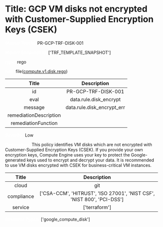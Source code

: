 



# Title: GCP VM disks not encrypted with Customer-Supplied Encryption Keys (CSEK)


***<font color="white">Master Test Id:</font>*** PR-GCP-TRF-DISK-001

***<font color="white">Master Snapshot Id:</font>*** ['TRF_TEMPLATE_SNAPSHOT']

***<font color="white">type:</font>*** rego

***<font color="white">rule:</font>*** file([compute.v1.disk.rego])  
  
  
  
  

|Title|Description|
| :---: | :---: |
|id|PR-GCP-TRF-DISK-001|
|eval|data.rule.disk_encrypt|
|message|data.rule.disk_encrypt_err|
|remediationDescription||
|remediationFunction||


***<font color="white">Severity:</font>*** Low

***<font color="white">Description:</font>*** This policy identifies VM disks which are not encrypted with Customer-Supplied Encryption Keys (CSEK). If you provide your own encryption keys, Compute Engine uses your key to protect the Google-generated keys used to encrypt and decrypt your data. It is recommended to use VM disks encrypted with CSEK for business-critical VM instances.  
  
  

|Title|Description|
| :---: | :---: |
|cloud|git|
|compliance|['CSA-CCM', 'HITRUST', 'ISO 27001', 'NIST CSF', 'NIST 800', 'PCI-DSS']|
|service|['terraform']|


***<font color="white">Resource Types:</font>*** ['google_compute_disk']


[compute.v1.disk.rego]: https://github.com/prancer-io/prancer-compliance-test/tree/master/google/terraform/compute.v1.disk.rego
